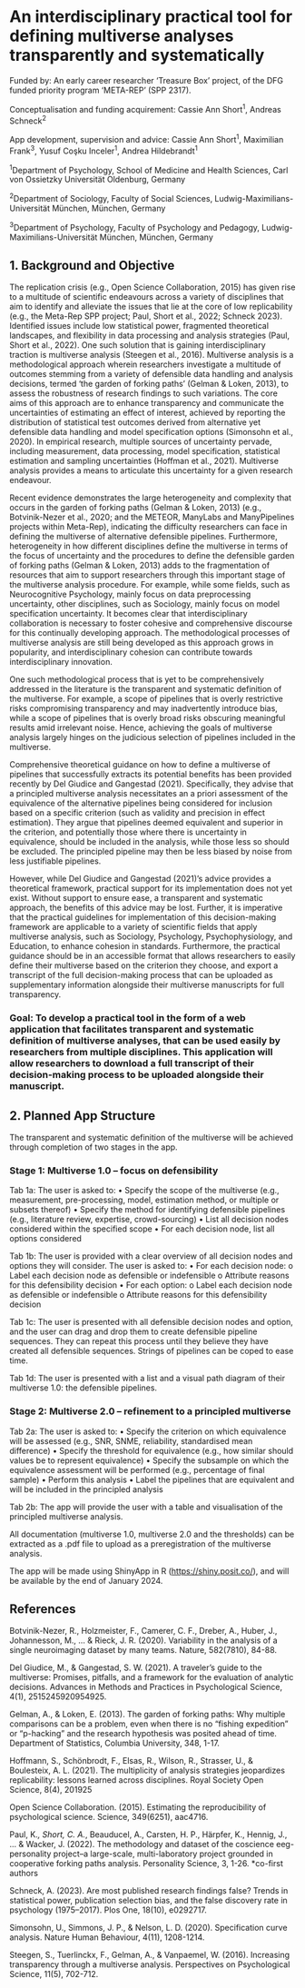# An interdisciplinary practical tool for defining multiverse analyses transparently and systematically

Funded by: An early career researcher ‘Treasure Box’ project, of the DFG funded priority program ‘META-REP’ (SPP 2317).

Conceptualisation and funding acquirement: Cassie Ann Short<sup>1</sup>, Andreas Schneck<sup>2</sup>

App development, supervision and advice: Cassie Ann Short<sup>1</sup>, Maximilian Frank<sup>3</sup>, Yusuf Coşku Inceler<sup>1</sup>, Andrea Hildebrandt<sup>1</sup>

<sup>1</sup>Department of Psychology, School of Medicine and Health Sciences, Carl von Ossietzky Universität Oldenburg, Germany

<sup>2</sup>Department of Sociology, Faculty of Social Sciences, Ludwig-Maximilians-Universität München, München, Germany

<sup>3</sup>Department of Psychology, Faculty of Psychology and Pedagogy, Ludwig-Maximilians-Universität München, München, Germany

## 1.	Background and Objective

The replication crisis (e.g., Open Science Collaboration, 2015) has given rise to a multitude of scientific endeavours across a variety of disciplines that aim to identify and alleviate the issues that lie at the core of low replicability (e.g., the Meta-Rep SPP project; Paul, Short et al., 2022; Schneck 2023). Identified issues include low statistical power, fragmented theoretical landscapes, and flexibility in data processing and analysis strategies (Paul, Short et al., 2022). One such solution that is gaining interdisciplinary traction is multiverse analysis (Steegen et al., 2016). Multiverse analysis is a methodological approach wherein researchers investigate a multitude of outcomes stemming from a variety of defensible data handling and analysis decisions, termed ‘the garden of forking paths’ (Gelman & Loken, 2013), to assess the robustness of research findings to such variations. The core aims of this approach are to enhance transparency and communicate the uncertainties of estimating an effect of interest, achieved by reporting the distribution of statistical test outcomes derived from alternative yet defensible data handling and model specification options (Simonsohn et al., 2020). In empirical research, multiple sources of uncertainty pervade, including measurement, data processing, model specification, statistical estimation and sampling uncertainties (Hoffman et al., 2021). Multiverse analysis provides a means to articulate this uncertainty for a given research endeavour.

Recent evidence demonstrates the large heterogeneity and complexity that occurs in the garden of forking paths (Gelman & Loken, 2013) (e.g., Botvinik-Nezer et al., 2020; and the METEOR, ManyLabs and ManyPipelines projects within Meta-Rep), indicating the difficulty researchers can face in defining the multiverse of alternative defensible pipelines. Furthermore, heterogeneity in how different disciplines define the multiverse in terms of the focus of uncertainty and the procedures to define the defensible garden of forking paths (Gelman & Loken, 2013) adds to the fragmentation of resources that aim to support researchers through this important stage of the multiverse analysis procedure. For example, while some fields, such as Neurocognitive Psychology, mainly focus on data preprocessing uncertainty, other disciplines, such as Sociology, mainly focus on model specification uncertainty. It becomes clear that interdisciplinary collaboration is necessary to foster cohesive and comprehensive discourse for this continually developing approach. The methodological processes of multiverse analysis are still being developed as this approach grows in popularity, and interdisciplinary cohesion can contribute towards interdisciplinary innovation. 

One such methodological process that is yet to be comprehensively addressed in the literature is the transparent and systematic definition of the multiverse. For example, a scope of pipelines that is overly restrictive risks compromising transparency and may inadvertently introduce bias, while a scope of pipelines that is overly broad risks obscuring meaningful results amid irrelevant noise. Hence, achieving the goals of multiverse analysis largely hinges on the judicious selection of pipelines included in the multiverse. 

Comprehensive theoretical guidance on how to define a multiverse of pipelines that successfully extracts its potential benefits has been provided recently by Del Giudice and Gangestad (2021). Specifically, they advise that a principled multiverse analysis necessitates an a priori assessment of the equivalence of the alternative pipelines being considered for inclusion based on a specific criterion (such as validity and precision in effect estimation). They argue that pipelines deemed equivalent and superior in the criterion, and potentially those where there is uncertainty in equivalence, should be included in the analysis, while those less so should be excluded. The principled pipeline may then be less biased by noise from less justifiable pipelines. 

However, while Del Giudice and Gangestad (2021)’s advice provides a theoretical framework, practical support for its implementation does not yet exist. Without support to ensure ease, a transparent and systematic approach, the benefits of this advice may be lost. Further, it is imperative that the practical guidelines for implementation of this decision-making framework are applicable to a variety of scientific fields that apply multiverse analysis, such as Sociology, Psychology, Psychophysiology, and Education, to enhance cohesion in standards. Furthermore, the practical guidance should be in an accessible format that allows researchers to easily define their multiverse based on the criterion they choose, and export a transcript of the full decision-making process that can be uploaded as supplementary information alongside their multiverse manuscripts for full transparency. 

### Goal: To develop a practical tool in the form of a web application that facilitates transparent and systematic definition of multiverse analyses, that can be used easily by researchers from multiple disciplines. This application will allow researchers to download a full transcript of their decision-making process to be uploaded alongside their manuscript.

## 2.	Planned App Structure

The transparent and systematic definition of the multiverse will be achieved through completion of two stages in the app.

### Stage 1: Multiverse 1.0 – focus on defensibility

Tab 1a: The user is asked to:
•	Specify the scope of the multiverse (e.g., measurement, pre-processing, model, estimation method, or multiple or subsets thereof) 
•	Specify the method for identifying defensible pipelines (e.g., literature review, expertise, crowd-sourcing)
•	List all decision nodes considered within the specified scope
•	For each decision node, list all options considered

Tab 1b: The user is provided with a clear overview of all decision nodes and options they will consider. The user is asked to:
•	For each decision node:
o	Label each decision node as defensible or indefensible
o	Attribute reasons for this defensibility decision 
•	For each option:
o	Label each decision node as defensible or indefensible
o	Attribute reasons for this defensibility decision 

Tab 1c: The user is presented with all defensible decision nodes and option, and the user can drag and drop them to create defensible pipeline sequences. They can repeat this process until they believe they have created all defensible sequences. Strings of pipelines can be coped to ease time.

Tab 1d: The user is presented with a list and a visual path diagram of their multiverse 1.0: the defensible pipelines.

### Stage 2: Multiverse 2.0 – refinement to a principled multiverse 

Tab 2a: The user is asked to:
•	Specify the criterion on which equivalence will be assessed (e.g., SNR, SNME, reliability, standardised mean difference)
•	Specify the threshold for equivalence (e.g., how similar should values be to represent equivalence)
•	Specify the subsample on which the equivalence assessment will be performed (e.g., percentage of final sample)
•	Perform this analysis 
•	Label the pipelines that are equivalent and will be included in the principled analysis

Tab 2b: The app will provide the user with a table and visualisation of the principled multiverse analysis. 

All documentation (multiverse 1.0, multiverse 2.0 and the thresholds) can be extracted as a .pdf file to upload as a preregistration of the multiverse analysis.

The app will be made using ShinyApp in R (https://shiny.posit.co/), and will be available by the end of January 2024. 

## References

Botvinik-Nezer, R., Holzmeister, F., Camerer, C. F., Dreber, A., Huber, J., Johannesson, M., ... & Rieck, J. R. (2020). Variability in the analysis of a single neuroimaging dataset by many teams. Nature, 582(7810), 84-88.

Del Giudice, M., & Gangestad, S. W. (2021). A traveler’s guide to the multiverse: Promises, pitfalls, and a framework for the evaluation of analytic decisions. Advances in Methods and Practices in Psychological Science, 4(1), 2515245920954925.

Gelman, A., & Loken, E. (2013). The garden of forking paths: Why multiple comparisons can be a problem, even when there is no “fishing expedition” or “p-hacking” and the research hypothesis was posited ahead of time. Department of Statistics, Columbia University, 348, 1-17.

Hoffmann, S., Schönbrodt, F., Elsas, R., Wilson, R., Strasser, U., & Boulesteix, A. L. (2021). The multiplicity of analysis strategies jeopardizes replicability: lessons learned across disciplines. Royal Society Open Science, 8(4), 201925

Open Science Collaboration. (2015). Estimating the reproducibility of psychological science. Science, 349(6251), aac4716.

Paul, K.*, Short, C. A.*, Beauducel, A., Carsten, H. P., Härpfer, K., Hennig, J., ... & Wacker, J. (2022). The methodology and dataset of the coscience eeg-personality project–a large-scale, multi-laboratory project grounded in cooperative forking paths analysis. Personality Science, 3, 1-26. 
*co-first authors

Schneck, A. (2023). Are most published research findings false? Trends in statistical power, publication selection bias, and the false discovery rate in psychology (1975–2017). Plos One, 18(10), e0292717.

Simonsohn, U., Simmons, J. P., & Nelson, L. D. (2020). Specification curve analysis. Nature Human Behaviour, 4(11), 1208-1214.

Steegen, S., Tuerlinckx, F., Gelman, A., & Vanpaemel, W. (2016). Increasing transparency through a multiverse analysis. Perspectives on Psychological Science, 11(5), 702-712.
